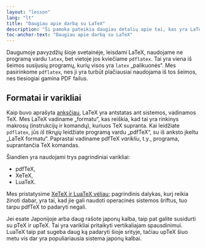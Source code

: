 ```yaml
---
layout: "lesson"
lang: "lt"
title: "Daugiau apie darbą su LaTeX"
description: "Ši pamoka pateikia daugiau detalių apie tai, kas yra LaTeX ir kokius variklius jis naudoja."
toc-anchor-text: "Daugiau apie darbą su LaTeX"
---
```


Daugumoje pavyzdžių šioje svetainėje, leisdami LaTeX, naudojame ne programą
vardu `latex`, bet vietoje jos kviečiame `pdflatex`.  Tai yra viena iš šeimos
susijusių programų, kurių visos yra `latex` „palikuonės“.  Mes pasirinkome
`pdflatex`, nes ji yra turbūt plačiausiai naudojama iš tos šeimos, nes
tiesiogiai gamina PDF failus.


## Formatai ir varikliai

Kaip buvo aprašyta [anksčiau](more-01), LaTeX yra antstatas ant sistemos,
vadinamos TeX.  Mes LaTeX vadiname „formatu“, kas reiškia, kad tai yra
rinkinys makrosų (instrukcijų ir komandų), kuriuos TeX supranta.  Kai
leidžiate `pdflatex`, jūs _iš tikrųjų_ leidžiate programą vardu „pdfTeX“, su
iš anksto įkeltu „LaTeX formatu“.  Paprastai vadiname pdfTeX _varikliu_,
t.y., programa, suprantančia TeX komandas.

Šiandien yra naudojami trys pagrindiniai varikliai:

- pdfTeX,
- XeTeX,
- LuaTeX.

Mes pristatysime [XeTeX ir LuaTeX vėliau](lesson-14); pagrindinis dalykas,
kurį reikia žinoti dabar, yra tai, kad jie gali naudoti operacinės sistemos
šriftus, tuo tarpu pdfTeX to padaryti negali.

Jei esate Japonijoje arba daug rašote japonų kalba, taip pat galite susidurti
su pTeX ir upTeX.  Tai yra varikliai pritaikyti vertikaliajam spausdinimui.
LuaTeX taip pat sugeba daug ką padaryti šioje srityje, tačiau upTeX šiuo metu
vis dar yra populiariausia sistema japonų kalbai.

